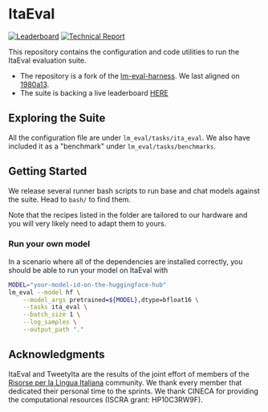 # ItaEval

[![Leaderboard](https://img.shields.io/badge/Leaderboard-Space-yellow)](https://huggingface.co/spaces/RiTA-nlp/ita-eval)
[![Technical Report](https://img.shields.io/badge/Report-v1-red)](https://bit.ly/itaeval_tweetyita_v1)

This repository contains the configuration and code utilities to run the ItaEval evaluation suite.

- The repository is a fork of the [lm-eval-harness](https://github.com/EleutherAI/lm-evaluation-harness). We last aligned on [1980a13](https://github.com/EleutherAI/lm-evaluation-harness/tree/1980a13c9d7bcdc6e2a19228c203f9f7834ac9b8).
- The suite is backing a live leaderboard [HERE](https://huggingface.co/spaces/RiTA-nlp/ita-eval) 

## Exploring the Suite 

All the configuration file are under `lm_eval/tasks/ita_eval`. We also have included it as a "benchmark" under `lm_eval/tasks/benchmarks`.

## Getting Started

We release several runner bash scripts to run base and chat models against the suite. Head to `bash/` to find them.

Note that the recipes listed in the folder are tailored to our hardware and you will very likely need to adapt them to yours.

### Run your own model

In a scenario where all of the dependencies are installed correctly, you should be able to run your model on ItaEval with

```bash
MODEL="your-model-id-on-the-huggingface-hub"
lm_eval --model hf \
    --model_args pretrained=${MODEL},dtype=bfloat16 \
    --tasks ita_eval \
    --batch_size 1 \
    --log_samples \
    --output_path "."
```

## Acknowledgments

ItaEval and TweetyIta are the results of the joint effort of members of the [Risorse per la Lingua Italiana](https://rita-nlp.org/) community. We thank every member that dedicated their personal time to the sprints. We thank CINECA for providing the computational resources (ISCRA grant: HP10C3RW9F).

<!-- ## Cite as

```
@misc{eval-harness,
  author       = {Gao, Leo and Tow, Jonathan and Abbasi, Baber and Biderman, Stella and Black, Sid and DiPofi, Anthony and Foster, Charles and Golding, Laurence and Hsu, Jeffrey and Le Noac'h, Alain and Li, Haonan and McDonell, Kyle and Muennighoff, Niklas and Ociepa, Chris and Phang, Jason and Reynolds, Laria and Schoelkopf, Hailey and Skowron, Aviya and Sutawika, Lintang and Tang, Eric and Thite, Anish and Wang, Ben and Wang, Kevin and Zou, Andy},
  title        = {A framework for few-shot language model evaluation},
  month        = 07,
  year         = 2024,
  publisher    = {Zenodo},
  version      = {v0.4.0},
  doi          = {10.5281/zenodo.10256836},
  url          = {https://zenodo.org/records/10256836}
} 
``` -->
